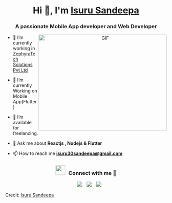 <h1 align="center">Hi 👋, I'm <a href="https://100rabhcsmc.github.io/Me.io/" target="blank">
Isuru Sandeepa</a></h1>
<h3 align="center">A passionate Mobile App developer and Web Developer</h3>


<a target="_blank" align="center">
  <img align="right" top="500" height="300" width="400" alt="GIF" src="https://media.giphy.com/media/SWoSkN6DxTszqIKEqv/giphy.gif">
</a>

- 🔭 I’m currently working in <a href="https://phoenix.tech/griffyn/" target="blank">ZephyraTech Solutions Pvt Ltd</a>

- 🌱 I’m currently Working on Mobile App(Flutter)

- 🤝 I’m available for freelancing.
  
- 💬 Ask me about **Reactjs , Nodejs & Flutter**

- 📫 How to reach me **isuru30sandeepa@gmail.com**


<h3 align="center" > <img src="https://media.giphy.com/media/iY8CRBdQXODJSCERIr/giphy.gif" width="30" height="30" style="margin-right: 10px;">Connect with me 🤝 <br></h3>
<p align="center">

 <div align="center"  class="icons-social" style="margin-left: 10px;">
        <a style="margin-left: 10px;"  target="_blank" href="https://www.linkedin.com/in/saurabhmchavan/">
			<img src="https://img.icons8.com/doodle/40/000000/linkedin--v2.png"></a>
        <a style="margin-left: 10px;" target="_blank" href="https://github.com/100rabhcsmc">
		<img src="https://img.icons8.com/doodle/40/000000/github--v1.png"></a>
        <a style="margin-left: 10px;" target="_blank" href="https://instagram.com/100rabhch">
			<img src="https://img.icons8.com/doodle/40/000000/instagram-new--v2.png"></a>
      </div>

</p>

Credit: [Isuru Sandeepa](https://github.com/Isuru49)
